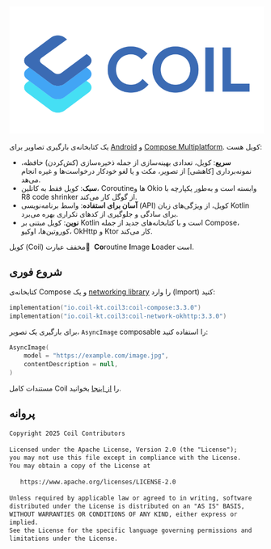 ﻿![Coil](logo.svg)

یک کتابخانه‌ی بارگیری تصاویر برای [Android](https://www.android.com/) و [Compose Multiplatform](https://www.jetbrains.com/lp/compose-multiplatform/). کویل هست:

- **سریع**: کویل، تعدادی بهینه‌سازی از جمله ذخیره‌سازی (کش‌کردن) حافظه، نمونه‌برداری [کاهشی] از تصویر، مکث و یا لغو خودکار درخواست‌ها و غیره انجام می‌هد.
- **سبک**: کویل فقط به کاتلین، Coroutineها و Okio وابسته است و به‌طور یکپارچه با R8 code shrinker از گوگل کار می‌کند.
- **آسان برای استفاده**: واسط برنامه‌نویسی (API) کویل، از ویژگی‌های زبان Kotlin برای سادگی و جلوگیری از کدهای تکراری بهره می‌برد.
- **نوین**: کویل مبتنی بر Kotlin است و با کتابخانه‌های جدید از جمله Compose، کوروتین‌ها، اوکیو، OkHttp و Ktor کار می‌کند.

کویل (Coil) مخفف عبارت ِ **Co**routine **I**mage **L**oader است.

## شروع فوری

کتابخانه‌ی Compose و یک [networking library](https://coil-kt.github.io/coil/network/) را وارد (Import) کنید:

```kotlin
implementation("io.coil-kt.coil3:coil-compose:3.3.0")
implementation("io.coil-kt.coil3:coil-network-okhttp:3.3.0")
```

برای بارگیری یک تصویر، `AsyncImage` composable را استفاده کنید:
```kotlin
AsyncImage(
    model = "https://example.com/image.jpg",
    contentDescription = null,
)
```

مستندات کامل Coil را [از اینجا](https://coil-kt.github.io/coil/getting_started/) بخوانید.

## پروانه

    Copyright 2025 Coil Contributors

    Licensed under the Apache License, Version 2.0 (the "License");
    you may not use this file except in compliance with the License.
    You may obtain a copy of the License at

       https://www.apache.org/licenses/LICENSE-2.0

    Unless required by applicable law or agreed to in writing, software
    distributed under the License is distributed on an "AS IS" BASIS,
    WITHOUT WARRANTIES OR CONDITIONS OF ANY KIND, either express or implied.
    See the License for the specific language governing permissions and
    limitations under the License.
